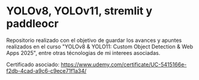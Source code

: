 # YOLOv8, YOLOv11, stremlit y paddleocr

Repositorio realizado con el objetivo de guardar los avances y apuntes realizados en el curso "YOLOv8 & YOLO11: Custom Object Detection & Web Apps 2025", entre otras técnologias de mi interees asociadas. 

Certificado asociado: https://www.udemy.com/certificate/UC-5415166e-f2db-4cad-a9c6-c9ece71f1a34/
